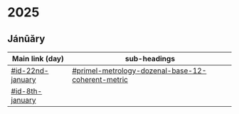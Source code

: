 # 2025

## Jánūăry

<table data-column-title-hidden data-view="cards"><thead><tr><th data-card-target data-type="content-ref">Main link (day)</th><th data-type="content-ref">sub-headings</th></tr></thead><tbody><tr><td><a href="january.md#id-22nd-january">#id-22nd-january</a></td><td><a href="january.md#primel-metrology-dozenal-base-12-coherent-metric">#primel-metrology-dozenal-base-12-coherent-metric</a></td></tr><tr><td><a href="january.md#id-8th-january">#id-8th-january</a></td><td></td></tr></tbody></table>
